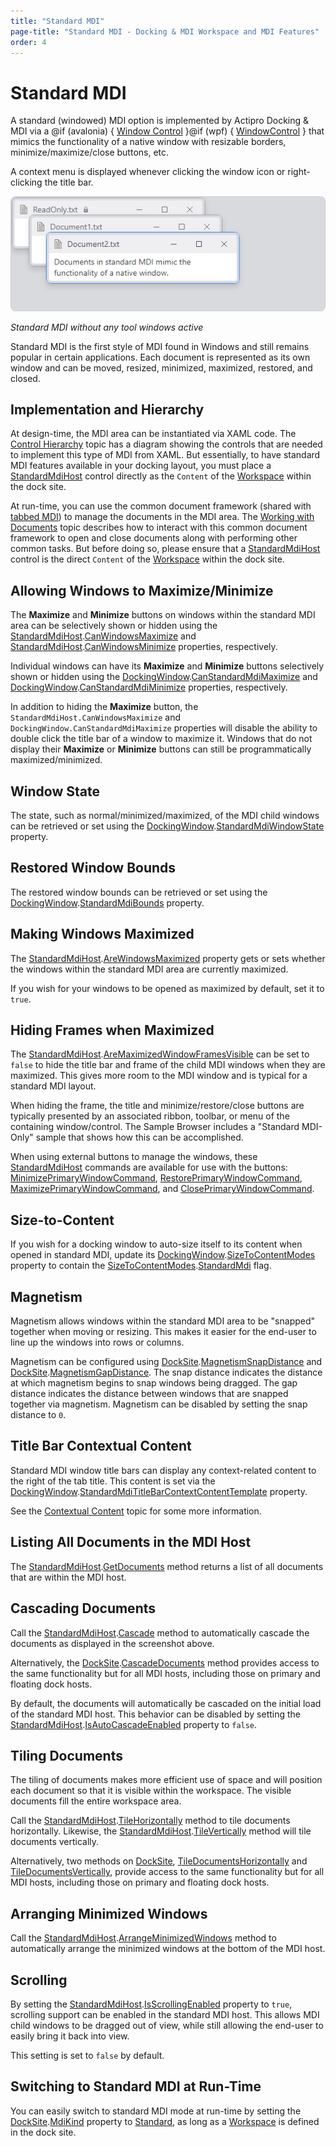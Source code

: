 ```yaml
---
title: "Standard MDI"
page-title: "Standard MDI - Docking & MDI Workspace and MDI Features"
order: 4
---
```

# Standard MDI

A standard (windowed) MDI option is implemented by Actipro Docking & MDI via a @if (avalonia) { [Window Control](../../fundamentals/controls/window-control.md) }@if (wpf) { [WindowControl](xref:@ActiproUIRoot.Controls.Docking.WindowControl) } that mimics the functionality of a native window with resizable borders, minimize/maximize/close buttons, etc.

A context menu is displayed whenever clicking the window icon or right-clicking the title bar.

![Screenshot](../images/standard-mdi.png)

*Standard MDI without any tool windows active*

Standard MDI is the first style of MDI found in Windows and still remains popular in certain applications.  Each document is represented as its own window and can be moved, resized, minimized, maximized, restored, and closed.

## Implementation and Hierarchy

At design-time, the MDI area can be instantiated via XAML code.  The [Control Hierarchy](../control-hierarchy.md) topic has a diagram showing the controls that are needed to implement this type of MDI from XAML.  But essentially, to have standard MDI features available in your docking layout, you must place a [StandardMdiHost](xref:@ActiproUIRoot.Controls.Docking.StandardMdiHost) control directly as the `Content` of the [Workspace](workspace.md) within the dock site.

At run-time, you can use the common document framework (shared with [tabbed MDI](tabbed-mdi.md)) to manage the documents in the MDI area.  The [Working with Documents](working-with-documents.md) topic describes how to interact with this common document framework to open and close documents along with performing other common tasks.  But before doing so, please ensure that a [StandardMdiHost](xref:@ActiproUIRoot.Controls.Docking.StandardMdiHost) control is the direct `Content` of the [Workspace](workspace.md) within the dock site.

## Allowing Windows to Maximize/Minimize

The **Maximize** and **Minimize** buttons on windows within the standard MDI area can be selectively shown or hidden using the [StandardMdiHost](xref:@ActiproUIRoot.Controls.Docking.StandardMdiHost).[CanWindowsMaximize](xref:@ActiproUIRoot.Controls.Docking.StandardMdiHost.CanWindowsMaximize) and [StandardMdiHost](xref:@ActiproUIRoot.Controls.Docking.StandardMdiHost).[CanWindowsMinimize](xref:@ActiproUIRoot.Controls.Docking.StandardMdiHost.CanWindowsMinimize) properties, respectively.

Individual windows can have its **Maximize** and **Minimize** buttons selectively shown or hidden using the [DockingWindow](xref:@ActiproUIRoot.Controls.Docking.DockingWindow).[CanStandardMdiMaximize](xref:@ActiproUIRoot.Controls.Docking.DockingWindow.CanStandardMdiMaximize) and [DockingWindow](xref:@ActiproUIRoot.Controls.Docking.DockingWindow).[CanStandardMdiMinimize](xref:@ActiproUIRoot.Controls.Docking.DockingWindow.CanStandardMdiMinimize) properties, respectively.

In addition to hiding the **Maximize** button, the `StandardMdiHost.CanWindowsMaximize` and `DockingWindow.CanStandardMdiMaximize` properties will disable the ability to double click the title bar of a window to maximize it. Windows that do not display their **Maximize** or **Minimize** buttons can still be programmatically maximized/minimized.

## Window State

The state, such as normal/minimized/maximized, of the MDI child windows can be retrieved or set using the [DockingWindow](xref:@ActiproUIRoot.Controls.Docking.DockingWindow).[StandardMdiWindowState](xref:@ActiproUIRoot.Controls.Docking.DockingWindow.StandardMdiWindowState) property.

## Restored Window Bounds

The restored window bounds can be retrieved or set using the [DockingWindow](xref:@ActiproUIRoot.Controls.Docking.DockingWindow).[StandardMdiBounds](xref:@ActiproUIRoot.Controls.Docking.DockingWindow.StandardMdiBounds) property.

## Making Windows Maximized

The [StandardMdiHost](xref:@ActiproUIRoot.Controls.Docking.StandardMdiHost).[AreWindowsMaximized](xref:@ActiproUIRoot.Controls.Docking.StandardMdiHost.AreWindowsMaximized) property gets or sets whether the windows within the standard MDI area are currently maximized.

If you wish for your windows to be opened as maximized by default, set it to `true`.

## Hiding Frames when Maximized

The [StandardMdiHost](xref:@ActiproUIRoot.Controls.Docking.StandardMdiHost).[AreMaximizedWindowFramesVisible](xref:@ActiproUIRoot.Controls.Docking.StandardMdiHost.AreMaximizedWindowFramesVisible) can be set to `false` to hide the title bar and frame of the child MDI windows when they are maximized. This gives more room to the MDI window and is typical for a standard MDI layout.

When hiding the frame, the title and minimize/restore/close buttons are typically presented by an associated ribbon, toolbar, or menu of the containing window/control.  The Sample Browser includes a "Standard MDI-Only" sample that shows how this can be accomplished.

When using external buttons to manage the windows, these [StandardMdiHost](xref:@ActiproUIRoot.Controls.Docking.StandardMdiHost) commands are available for use with the buttons: [MinimizePrimaryWindowCommand](xref:@ActiproUIRoot.Controls.Docking.StandardMdiHost.MinimizePrimaryWindowCommand), [RestorePrimaryWindowCommand](xref:@ActiproUIRoot.Controls.Docking.StandardMdiHost.RestorePrimaryWindowCommand), [MaximizePrimaryWindowCommand](xref:@ActiproUIRoot.Controls.Docking.StandardMdiHost.MaximizePrimaryWindowCommand), and [ClosePrimaryWindowCommand](xref:@ActiproUIRoot.Controls.Docking.StandardMdiHost.ClosePrimaryWindowCommand).

## Size-to-Content

If you wish for a docking window to auto-size itself to its content when opened in standard MDI, update its [DockingWindow](xref:@ActiproUIRoot.Controls.Docking.DockingWindow).[SizeToContentModes](xref:@ActiproUIRoot.Controls.Docking.DockingWindow.SizeToContentModes) property to contain the [SizeToContentModes](xref:@ActiproUIRoot.Controls.Docking.SizeToContentModes).[StandardMdi](xref:@ActiproUIRoot.Controls.Docking.SizeToContentModes.StandardMdi) flag.

## Magnetism

Magnetism allows windows within the standard MDI area to be "snapped" together when moving or resizing.  This makes it easier for the end-user to line up the windows into rows or columns.

Magnetism can be configured using [DockSite](xref:@ActiproUIRoot.Controls.Docking.DockSite).[MagnetismSnapDistance](xref:@ActiproUIRoot.Controls.Docking.DockSite.MagnetismSnapDistance) and [DockSite](xref:@ActiproUIRoot.Controls.Docking.DockSite).[MagnetismGapDistance](xref:@ActiproUIRoot.Controls.Docking.DockSite.MagnetismGapDistance).  The snap distance indicates the distance at which magnetism begins to snap windows being dragged.  The gap distance indicates the distance between windows that are snapped together via magnetism.  Magnetism can be disabled by setting the snap distance to `0`.

## Title Bar Contextual Content

Standard MDI window title bars can display any context-related content to the right of the tab title.  This content is set via the [DockingWindow](xref:@ActiproUIRoot.Controls.Docking.DockingWindow).[StandardMdiTitleBarContextContentTemplate](xref:@ActiproUIRoot.Controls.Docking.DockingWindow.StandardMdiTitleBarContextContentTemplate) property.

See the [Contextual Content](../docking-window-features/contextual-content.md) topic for some more information.

## Listing All Documents in the MDI Host

The [StandardMdiHost](xref:@ActiproUIRoot.Controls.Docking.StandardMdiHost).[GetDocuments](xref:@ActiproUIRoot.Controls.Docking.StandardMdiHost.GetDocuments*) method returns a list of all documents that are within the MDI host.

## Cascading Documents

Call the [StandardMdiHost](xref:@ActiproUIRoot.Controls.Docking.StandardMdiHost).[Cascade](xref:@ActiproUIRoot.Controls.Docking.StandardMdiHost.Cascade*) method to automatically cascade the documents as displayed in the screenshot above.

Alternatively, the [DockSite](xref:@ActiproUIRoot.Controls.Docking.DockSite).[CascadeDocuments](xref:@ActiproUIRoot.Controls.Docking.DockSite.CascadeDocuments*) method provides access to the same functionality but for all MDI hosts, including those on primary and floating dock hosts.

By default, the documents will automatically be cascaded on the initial load of the standard MDI host. This behavior can be disabled by setting the [StandardMdiHost](xref:@ActiproUIRoot.Controls.Docking.StandardMdiHost).[IsAutoCascadeEnabled](xref:@ActiproUIRoot.Controls.Docking.StandardMdiHost.IsAutoCascadeEnabled) property to `false`.

## Tiling Documents

The tiling of documents makes more efficient use of space and will position each document so that it is visible within the workspace.  The visible documents fill the entire workspace area.

Call the [StandardMdiHost](xref:@ActiproUIRoot.Controls.Docking.StandardMdiHost).[TileHorizontally](xref:@ActiproUIRoot.Controls.Docking.StandardMdiHost.TileHorizontally*) method to tile documents horizontally.  Likewise, the [StandardMdiHost](xref:@ActiproUIRoot.Controls.Docking.StandardMdiHost).[TileVertically](xref:@ActiproUIRoot.Controls.Docking.StandardMdiHost.TileVertically*) method will tile documents vertically.

Alternatively, two methods on [DockSite](xref:@ActiproUIRoot.Controls.Docking.DockSite), [TileDocumentsHorizontally](xref:@ActiproUIRoot.Controls.Docking.DockSite.TileDocumentsHorizontally*) and [TileDocumentsVertically](xref:@ActiproUIRoot.Controls.Docking.DockSite.TileDocumentsVertically*), provide access to the same functionality but for all MDI hosts, including those on primary and floating dock hosts.

## Arranging Minimized Windows

Call the [StandardMdiHost](xref:@ActiproUIRoot.Controls.Docking.StandardMdiHost).[ArrangeMinimizedWindows](xref:@ActiproUIRoot.Controls.Docking.StandardMdiHost.ArrangeMinimizedWindows*) method to automatically arrange the minimized windows at the bottom of the MDI host.

## Scrolling

By setting the [StandardMdiHost](xref:@ActiproUIRoot.Controls.Docking.StandardMdiHost).[IsScrollingEnabled](xref:@ActiproUIRoot.Controls.Docking.StandardMdiHost.IsScrollingEnabled) property to `true`, scrolling support can be enabled in the standard MDI host.  This allows MDI child windows to be dragged out of view, while still allowing the end-user to easily bring it back into view.

This setting is set to `false` by default.

## Switching to Standard MDI at Run-Time

You can easily switch to standard MDI mode at run-time by setting the [DockSite](xref:@ActiproUIRoot.Controls.Docking.DockSite).[MdiKind](xref:@ActiproUIRoot.Controls.Docking.DockSite.MdiKind) property to [Standard](xref:@ActiproUIRoot.Controls.Docking.MdiKind.Standard), as long as a [Workspace](xref:@ActiproUIRoot.Controls.Docking.Workspace) is defined in the dock site.

